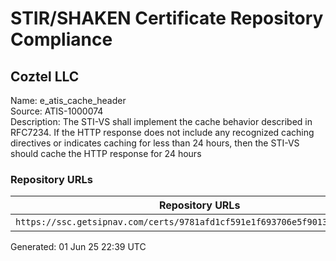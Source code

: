 # STIR/SHAKEN Certificate Repository Compliance

## Coztel LLC

Name: e_atis_cache_header\
Source: ATIS-1000074\
Description: The STI-VS shall implement the cache behavior described in RFC7234. If the HTTP response does not include any recognized caching directives or indicates caching for less than 24 hours, then the STI-VS should cache the HTTP response for 24 hours
### Repository URLs

| Repository URLs | Not After |  Problems | Link |
|-----------------|-----------|-----------|------|
| `https://ssc.getsipnav.com/certs/9781afd1cf591e1f693706e5f90132954ab0ec9b` | 28&#160;Jun&#160;25&#160;14:34&#160;UTC | true | [view](../../REPOS/3f5602984b3b8307011a0506d81587bd7126f93c/README.md) |


Generated: 01 Jun 25 22:39 UTC